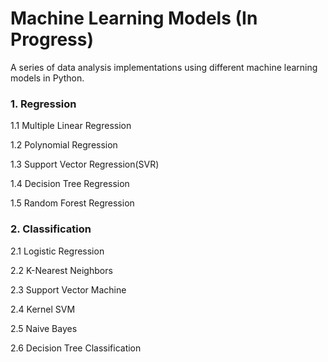 # Machine Learning Models (In Progress)

A series of data analysis implementations using different machine learning models in Python.

### 1. Regression

1.1 Multiple Linear Regression

1.2 Polynomial Regression

1.3 Support Vector Regression(SVR)

1.4 Decision Tree Regression

1.5 Random Forest Regression

### 2. Classification

2.1 Logistic Regression

2.2 K-Nearest Neighbors

2.3 Support Vector Machine

2.4 Kernel SVM

2.5 Naive Bayes

2.6 Decision Tree Classification
